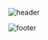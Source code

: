![header](https://capsule-render.vercel.app/api?type=slice&color=03C75A&height=150&section=header&text=CHOI%20hojin&fontSize=90&fontColor=e0e0e0)

            
            
            
            
            
            
            
            
            
            

            
![footer](https://capsule-render.vercel.app/api?type=slice&color=03c75a&height=150&section=footer&text=&fontSize=90&fontColor=ffffff&reversal=false)
